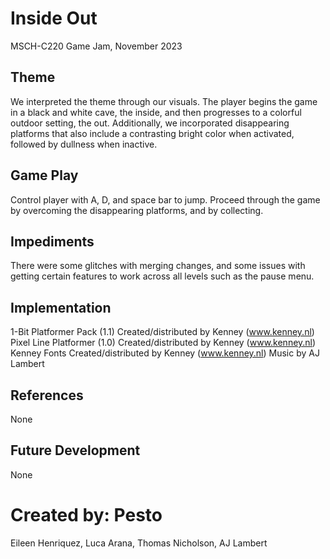 # Inside Out
MSCH-C220 Game Jam, November 2023

## Theme
We interpreted the theme through our visuals. The player begins the game in a black and white cave, the inside, and then progresses to a colorful outdoor setting, the out. Additionally, we incorporated disappearing platforms that also include a contrasting bright color when activated, followed by dullness when inactive. 

## Game Play
Control player with A, D, and space bar to jump.
Proceed through the game by overcoming the disappearing platforms, and by collecting.

## Impediments
There were some glitches with merging changes, and some issues with getting certain features to work across all levels such as the pause menu. 

## Implementation
1-Bit Platformer Pack (1.1) Created/distributed by Kenney (www.kenney.nl)
Pixel Line Platformer (1.0) Created/distributed by Kenney (www.kenney.nl)
Kenney Fonts Created/distributed by Kenney (www.kenney.nl)
Music by AJ Lambert 

## References
None

## Future Development
None

# Created by: Pesto
Eileen Henriquez, Luca Arana, Thomas Nicholson, AJ Lambert
